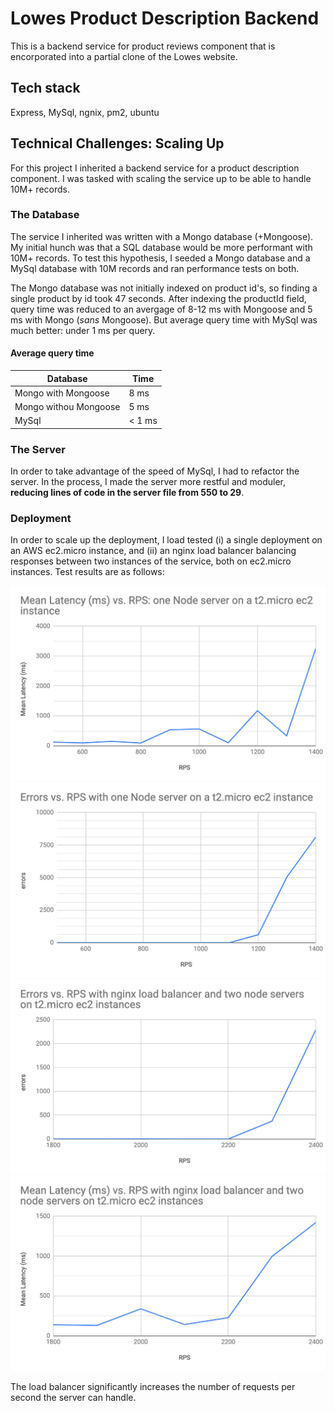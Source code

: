 # Lowes Product Description Backend

This is a backend service for product reviews component that is encorporated into a partial clone of the Lowes website.

## Tech stack

Express, MySql, ngnix, pm2, ubuntu

## Technical Challenges: Scaling Up

For this project I inherited a backend service for a product description component. I was tasked with scaling the service up to be able to handle 10M+ records.

### The Database

The service I inherited was written with a Mongo database (+Mongoose). My initial hunch was that a SQL database would be more performant with 10M+ records. To test this hypothesis, I seeded a Mongo database and a MySql database with 10M records and ran performance tests on both.

The Mongo database was not initially indexed on product id's, so finding a single product by id took 47 seconds. After indexing the productId field, query time was reduced to an avergage of 8-12 ms with Mongoose and 5 ms with Mongo (_sans_ Mongoose). But average query time with MySql was much better: under 1 ms per query.

#### Average query time

| Database              | Time   |
| --------------------- | ------ |
| Mongo with Mongoose   | 8 ms   |
| Mongo withou Mongoose | 5 ms   |
| MySql                 | < 1 ms |

### The Server

In order to take advantage of the speed of MySql, I had to refactor the server. In the process, I made the server more restful and moduler, **reducing lines of code in the server file from 550 to 29**.

### Deployment

In order to scale up the deployment, I load tested (i) a single deployment on an AWS ec2.micro instance, and (ii) an nginx load balancer balancing responses between two instances of the service, both on ec2.micro instances. Test results are as follows:

<img src = "images/image1.png" >
<img src = "images/image2.png" >
<img src = "images/image3.png" >
<img src = "images/image4.png" >

The load balancer significantly increases the number of requests per second the server can handle.
